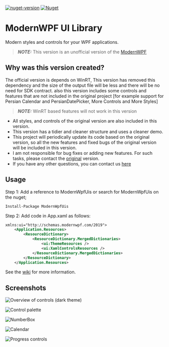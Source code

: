 [![nuget-version](https://img.shields.io/nuget/v/ModernWpfUis.svg)](https://www.nuget.org/packages/ModernWpfUis) 
[![Nuget](https://img.shields.io/nuget/dt/ModernWpfUis)](https://www.nuget.org/packages/ModernWpfUis) 


# ModernWPF UI Library
Modern styles and controls for your WPF applications.

> **_NOTE:_**  This version is an unofficial version of the [ModernWPF](https://github.com/Kinnara/ModernWpf)

## Why was this version created?
The official version is depends on WinRT, This version has removed this dependency and the size of the output file will be less and there will be no need for SDK contract. also this version includes some controls and features that are not included in the original project [for example support for Persian Calendar and PersianDatePicker, More Controls and More Styles]

> **_NOTE:_**  WinRT based features will not work in this version

- All styles, and controls of the original version are also included in this version.
- This version has a tidier and cleaner structure and uses a cleaner demo.
- This project will periodically update its code based on the original version, so all the new features and fixed bugs of the original version will be included in this version.
- I am not responsible for bug fixes or adding new features. For such tasks, please contact the [original](https://github.com/Kinnara/ModernWpf) version.
- If you have any other questions, you can contact us [here](https://github.com/ghost1372/ModernWpf/discussions)

## Usage

Step 1: Add a reference to ModernWpfUis or search for ModernWpfUis on the nuget; 

```Install-Package ModernWpfUis```

Step 2: Add code in App.xaml as follows:
```XML
xmlns:ui="http://schemas.modernwpf.com/2019">
    <Application.Resources>
        <ResourceDictionary>
            <ResourceDictionary.MergedDictionaries>
                <ui:ThemeResources />
                <ui:XamlControlsResources />
            </ResourceDictionary.MergedDictionaries>
        </ResourceDictionary>
    </Application.Resources>
```
See the [wiki](https://github.com/Kinnara/ModernWpf/wiki) for more information.

## Screenshots
![Overview of controls (dark theme)](https://raw.githubusercontent.com/Kinnara/ModernWpf/master/docs/images/Controls.Light.png)

![Control palette](https://raw.githubusercontent.com/Kinnara/ModernWpf/master/docs/images/ControlPalette1.png)

![NumberBox](https://raw.githubusercontent.com/Kinnara/ModernWpf/master/docs/images/NumberBox.png)

![Calendar](https://raw.githubusercontent.com/Kinnara/ModernWpf/master/docs/images/Calendar.png)

![Progress controls](https://raw.githubusercontent.com/Kinnara/ModernWpf/master/docs/images/Progress.png)
